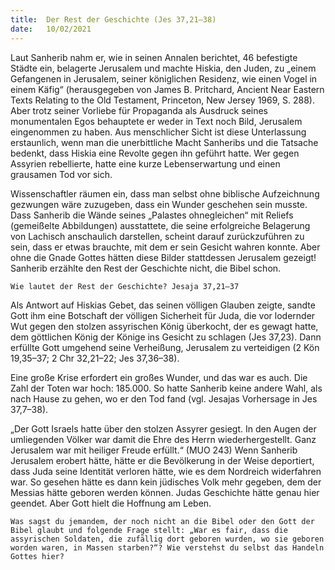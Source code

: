 ```yaml
---
title:  Der Rest der Geschichte (Jes 37,21–38)
date:   10/02/2021
---
```


Laut Sanherib nahm er, wie in seinen Annalen berichtet, 46 befestigte Städte ein, belagerte Jerusalem und machte Hiskia, den Juden, zu „einem Gefangenen in Jerusalem, seiner königlichen Residenz, wie einen Vogel in einem Käfig“ (herausgegeben von James B. Pritchard, Ancient Near Eastern Texts Relating to the Old Testament, Princeton, New Jersey 1969, S. 288). Aber trotz seiner Vorliebe für Propaganda als Ausdruck seines monumentalen Egos behauptete er weder in Text noch Bild, Jerusalem eingenommen zu haben. Aus menschlicher Sicht ist diese Unterlassung erstaunlich, wenn man die unerbittliche Macht Sanheribs und die Tatsache bedenkt, dass Hiskia eine Revolte gegen ihn geführt hatte. Wer gegen Assyrien rebellierte, hatte eine kurze Lebenserwartung und einen grausamen Tod vor sich.

Wissenschaftler räumen ein, dass man selbst ohne biblische Aufzeichnung gezwungen wäre zuzugeben, dass ein Wunder geschehen sein musste. Dass Sanherib die Wände seines „Palastes ohnegleichen“ mit Reliefs (gemeißelte Abbildungen) ausstattete, die seine erfolgreiche Belagerung von Lachisch anschaulich darstellen, scheint darauf zurückzuführen zu sein, dass er etwas brauchte, mit dem er sein Gesicht wahren konnte. Aber ohne die Gnade Gottes hätten diese Bilder stattdessen Jerusalem gezeigt! Sanherib erzählte den Rest der Geschichte nicht, die Bibel schon.

`Wie lautet der Rest der Geschichte? Jesaja 37,21–37`

Als Antwort auf Hiskias Gebet, das seinen völligen Glauben zeigte, sandte Gott ihm eine Botschaft der völligen Sicherheit für Juda, die vor lodernder Wut gegen den stolzen assyrischen König überkocht, der es gewagt hatte, dem göttlichen König der Könige ins Gesicht zu schlagen (Jes 37,23). Dann erfüllte Gott umgehend seine Verheißung, Jerusalem zu verteidigen (2 Kön 19,35–37; 2 Chr 32,21–22; Jes 37,36–38).

Eine große Krise erfordert ein großes Wunder, und das war es auch. Die Zahl der Toten war hoch: 185.000. So hatte Sanherib keine andere Wahl, als nach Hause zu gehen, wo er den Tod fand (vgl. Jesajas Vorhersage in Jes 37,7–38).

„Der Gott Israels hatte über den stolzen Assyrer gesiegt. In den Augen der umliegenden Völker war damit die Ehre des Herrn wiederhergestellt. Ganz Jerusalem war mit heiliger Freude erfüllt.“ (MUO 243) Wenn Sanherib Jerusalem erobert hätte, hätte er die Bevölkerung in der Weise deportiert, dass Juda seine Identität verloren hätte, wie es dem Nordreich widerfahren war. So gesehen hätte es dann kein jüdisches Volk mehr gegeben, dem der Messias hätte geboren werden können. Judas Geschichte hätte genau hier geendet. Aber Gott hielt die Hoffnung am Leben.

`Was sagst du jemandem, der noch nicht an die Bibel oder den Gott der Bibel glaubt und folgende Frage stellt: „War es fair, dass die assyrischen Soldaten, die zufällig dort geboren wurden, wo sie geboren worden waren, in Massen starben?“? Wie verstehst du selbst das Handeln Gottes hier?`